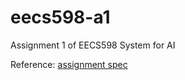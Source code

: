 # eecs598-a1
Assignment 1 of EECS598 System for AI

Reference: [assignment spec](https://github.com/mosharaf/eecs598/tree/w21-ai/Assignment)
